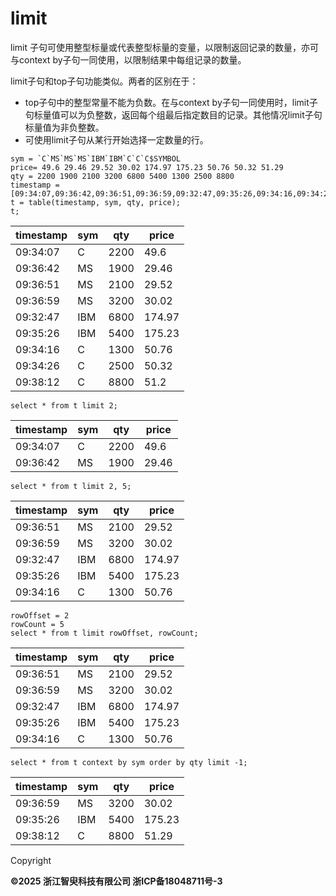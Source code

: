 # limit

limit 子句可使用整型标量或代表整型标量的变量，以限制返回记录的数量，亦可与context by子句一同使用，以限制结果中每组记录的数量。

limit子句和top子句功能类似。两者的区别在于：

* top子句中的整型常量不能为负数。在与context
  by子句一同使用时，limit子句标量值可以为负整数，返回每个组最后指定数目的记录。其他情况limit子句标量值为非负整数。
* 可使用limit子句从某行开始选择一定数量的行。

```
sym = `C`MS`MS`MS`IBM`IBM`C`C`C$SYMBOL
price= 49.6 29.46 29.52 30.02 174.97 175.23 50.76 50.32 51.29
qty = 2200 1900 2100 3200 6800 5400 1300 2500 8800
timestamp = [09:34:07,09:36:42,09:36:51,09:36:59,09:32:47,09:35:26,09:34:16,09:34:26,09:38:12]
t = table(timestamp, sym, qty, price);
t;
```

| timestamp | sym | qty | price |
| --- | --- | --- | --- |
| 09:34:07 | C | 2200 | 49.6 |
| 09:36:42 | MS | 1900 | 29.46 |
| 09:36:51 | MS | 2100 | 29.52 |
| 09:36:59 | MS | 3200 | 30.02 |
| 09:32:47 | IBM | 6800 | 174.97 |
| 09:35:26 | IBM | 5400 | 175.23 |
| 09:34:16 | C | 1300 | 50.76 |
| 09:34:26 | C | 2500 | 50.32 |
| 09:38:12 | C | 8800 | 51.2 |

```
select * from t limit 2;
```

| timestamp | sym | qty | price |
| --- | --- | --- | --- |
| 09:34:07 | C | 2200 | 49.6 |
| 09:36:42 | MS | 1900 | 29.46 |

```
select * from t limit 2, 5;
```

| timestamp | sym | qty | price |
| --- | --- | --- | --- |
| 09:36:51 | MS | 2100 | 29.52 |
| 09:36:59 | MS | 3200 | 30.02 |
| 09:32:47 | IBM | 6800 | 174.97 |
| 09:35:26 | IBM | 5400 | 175.23 |
| 09:34:16 | C | 1300 | 50.76 |

```
rowOffset = 2
rowCount = 5
select * from t limit rowOffset, rowCount;
```

| timestamp | sym | qty | price |
| --- | --- | --- | --- |
| 09:36:51 | MS | 2100 | 29.52 |
| 09:36:59 | MS | 3200 | 30.02 |
| 09:32:47 | IBM | 6800 | 174.97 |
| 09:35:26 | IBM | 5400 | 175.23 |
| 09:34:16 | C | 1300 | 50.76 |

```
select * from t context by sym order by qty limit -1;
```

| timestamp | sym | qty | price |
| --- | --- | --- | --- |
| 09:36:59 | MS | 3200 | 30.02 |
| 09:35:26 | IBM | 5400 | 175.23 |
| 09:38:12 | C | 8800 | 51.29 |

Copyright

**©2025 浙江智臾科技有限公司 浙ICP备18048711号-3**
